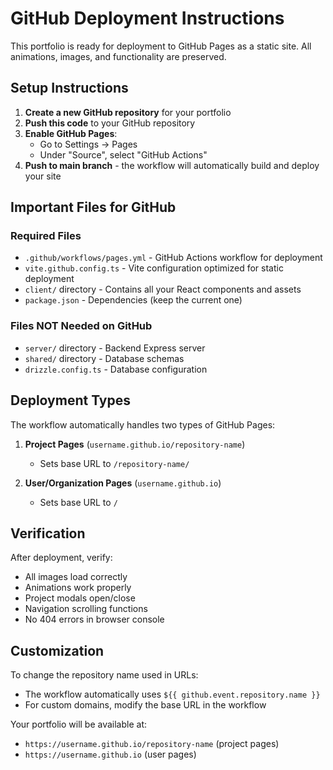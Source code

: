 # GitHub Deployment Instructions

This portfolio is ready for deployment to  GitHub Pages as a static site. All animations, images, and functionality are preserved.

## Setup Instructions

1. **Create a new GitHub repository** for your portfolio
2. **Push this code** to your GitHub repository
3. **Enable GitHub Pages**:
   - Go to Settings → Pages
   - Under "Source", select "GitHub Actions"
4. **Push to main branch** - the workflow will automatically build and deploy your site

## Important Files for GitHub

### Required Files
- `.github/workflows/pages.yml` - GitHub Actions workflow for deployment
- `vite.github.config.ts` - Vite configuration optimized for static deployment
- `client/` directory - Contains all your React components and assets
- `package.json` - Dependencies (keep the current one)

### Files NOT Needed on GitHub
- `server/` directory - Backend Express server
- `shared/` directory - Database schemas
- `drizzle.config.ts` - Database configuration

## Deployment Types

The workflow automatically handles two types of GitHub Pages:

1. **Project Pages** (`username.github.io/repository-name`)
   - Sets base URL to `/repository-name/`
   
2. **User/Organization Pages** (`username.github.io`)
   - Sets base URL to `/`

## Verification

After deployment, verify:
- All images load correctly
- Animations work properly
- Project modals open/close
- Navigation scrolling functions
- No 404 errors in browser console

## Customization

To change the repository name used in URLs:
- The workflow automatically uses `${{ github.event.repository.name }}`
- For custom domains, modify the base URL in the workflow

Your portfolio will be available at:
- `https://username.github.io/repository-name` (project pages)
- `https://username.github.io` (user pages)
